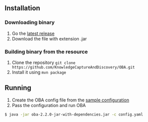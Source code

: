 ## Installation 

### Downloading binary


1. Go the [latest release](https://github.com/KnowledgeCaptureAndDiscovery/OBA/releases/latest)
2. Download the file with extension .jar


### Building binary from the resource

1. Clone the repository `git clone https://github.com/KnowledgeCaptureAndDiscovery/OBA.git`
2. Install it using `mvn package`


## Running

1. Create the OBA config file from the [sample configuration](config.yaml.sample)
2. Pass the configuration and run OBA

```bash
$ java -jar oba-2.2.0-jar-with-dependencies.jar -c config.yaml
```
